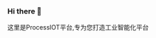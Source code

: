 ### Hi there 👋
这里是ProcessIOT平台,专为您打造工业智能化平台
<!--
**ProcessIOT/ProcessIOT** is a ✨ _special_ ✨ repository because its `README.md` (this file) appears on your GitHub profile.

Here are some ideas to get you started:

- 🔭 I’m currently working on ...
- 🌱 I’m currently learning ...
- 👯 I’m looking to collaborate on ...
- 🤔 I’m looking for help with ...
- 💬 Ask me about ...
- 📫 How to reach me: ...0086-021-50610199
- 😄 Pronouns: ...
- ⚡ Fun fact: ...
-->
